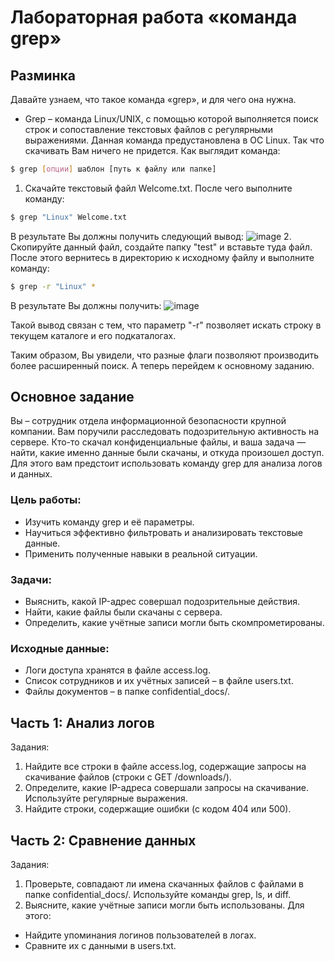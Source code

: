 # Лабораторная работа «команда grep»
## Разминка
Давайте узнаем, что такое команда «grep», и для чего она нужна.
- Grep – команда Linux/UNIX, с помощью которой выполняется поиск строк и сопоставление текстовых файлов с регулярными выражениями. Данная команда предустановлена в ОС Linux. Так что скачивать Вам ничего не придется.
Как выглядит команда:
```bash
$ grep [опции] шаблон [путь к файлу или папке]
```

1. Скачайте текстовый файл Welcome.txt. После чего выполните команду:
```bash
$ grep "Linux" Welcome.txt
```
В результате Вы должны получить следующий вывод:
![image](https://github.com/user-attachments/assets/e7e10676-a35f-44cf-98e0-a31555cbc3ed)
2. Скопируйте данный файл, создайте папку "test" и вставьте туда файл.
После этого вернитесь в директорию к исходному файлу и выполните команду:
```bash
$ grep -r "Linux" *
```
В результате Вы должны получить:
![image](https://github.com/user-attachments/assets/b3349b1a-6f5d-4d95-ba85-d81a0b0eeee5)

Такой вывод связан с тем, что параметр "-r" позволяет искать строку в текущем каталоге и его подкаталогах.

Таким образом, Вы увидели, что разные флаги позволяют производить более расширенный поиск. А теперь перейдем к основному заданию.

## Основное задание
Вы – сотрудник отдела информационной безопасности крупной компании. Вам поручили расследовать подозрительную активность на сервере. Кто-то скачал конфиденциальные файлы, и ваша задача — найти, какие именно данные были скачаны, и откуда произошел доступ. Для этого вам предстоит использовать команду grep для анализа логов и данных.
### Цель работы:
- Изучить команду grep и её параметры.
- Научиться эффективно фильтровать и анализировать текстовые данные.
- Применить полученные навыки в реальной ситуации.
### Задачи:
- Выяснить, какой IP-адрес совершал подозрительные действия.
- Найти, какие файлы были скачаны с сервера.
- Определить, какие учётные записи могли быть скомпрометированы.
### Исходные данные:
- Логи доступа хранятся в файле access.log.
- Список сотрудников и их учётных записей – в файле users.txt.
- Файлы документов – в папке confidential_docs/.

## Часть 1: Анализ логов
Задания:
1. Найдите все строки в файле access.log, содержащие запросы на скачивание файлов (строки с GET /downloads/).
2. Определите, какие IP-адреса совершали запросы на скачивание. Используйте регулярные выражения.
3. Найдите строки, содержащие ошибки (с кодом 404 или 500).

## Часть 2: Сравнение данных
Задания:
1. Проверьте, совпадают ли имена скачанных файлов с файлами в папке confidential_docs/. Используйте команды grep, ls, и diff.
2. Выясните, какие учётные записи могли быть использованы.
Для этого:
- Найдите упоминания логинов пользователей в логах.
- Сравните их с данными в users.txt.
